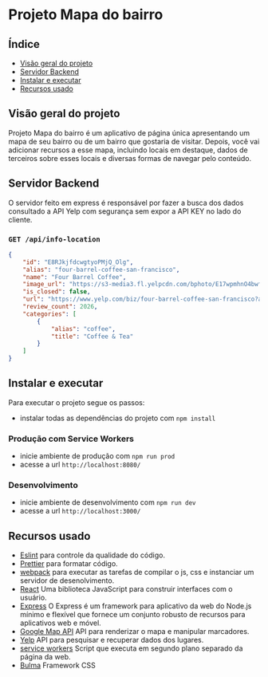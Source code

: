 # Projeto Mapa do bairro

## Índice

-   [Visão geral do projeto](#visão-geral-do-projeto)
-   [Servidor Backend](#servidor-backend)
-   [Instalar e executar](#instalar-e-executar)
-   [Recursos usado](#recursos-usado)

## Visão geral do projeto

Projeto Mapa do bairro é um aplicativo de página única apresentando um mapa de seu bairro ou de um bairro que gostaria de visitar. Depois, você vai adicionar recursos a esse mapa, incluindo locais em destaque, dados de terceiros sobre esses locais e diversas formas de navegar pelo conteúdo.

## Servidor Backend

O servidor feito em express é responsável por fazer a busca dos dados consultado a API Yelp com segurança sem expor a API KEY no lado do cliente.

### `GET /api/info-location`

```json
{
    "id": "E8RJkjfdcwgtyoPMjQ_Olg",
    "alias": "four-barrel-coffee-san-francisco",
    "name": "Four Barrel Coffee",
    "image_url": "https://s3-media3.fl.yelpcdn.com/bphoto/E17wpmhnO4bwfT_MVgaIJw/o.jpg",
    "is_closed": false,
    "url": "https://www.yelp.com/biz/four-barrel-coffee-san-francisco?adjust_creative=SievNtXqfMhXBryNjcG8Iw&utm_campaign=yelp_api_v3&utm_medium=api_v3_business_search&utm_source=SievNtXqfMhXBryNjcG8Iw",
    "review_count": 2026,
    "categories": [
        {
            "alias": "coffee",
            "title": "Coffee & Tea"
        }
    ]
}
```

## Instalar e executar

Para executar o projeto segue os passos:

-   instalar todas as dependências do projeto com `npm install`

### Produção com Service Workers

-   inicie ambiente de produção com `npm run prod`
-   acesse a url `http://localhost:8080/`

### Desenvolvimento

-   inicie ambiente de desenvolvimento com `npm run dev`
-   acesse a url `http://localhost:3000/`

## Recursos usado

-   [Eslint](https://eslint.org/) para controle da qualidade do código.
-   [Prettier](https://prettier.io/) para formatar código.
-   [webpack](https://webpack.js.org/) para executar as tarefas de compilar o js, css e instanciar um servidor de desenolvimento.
-   [React](https://reactjs.org/) Uma biblioteca JavaScript para construir interfaces com o usuário.
-   [Express](https://expressjs.com/pt-br/) O Express é um framework para aplicativo da web do Node.js mínimo e flexível que fornece um conjunto robusto de recursos para aplicativos web e móvel.
-   [Google Map API](https://cloud.google.com/maps-platform/?hl=pt-BR) API para renderizar o mapa e manipular marcadores.
-   [Yelp](https://www.yelp.com/developers) API para pesquisar e recuperar dados dos lugares.
-   [service workers](https://developers.google.com/web/fundamentals/primers/service-workers/?hl=pt-br) Script que executa em segundo plano separado da página da web.
-   [Bulma](https://bulma.io/) Framework CSS
